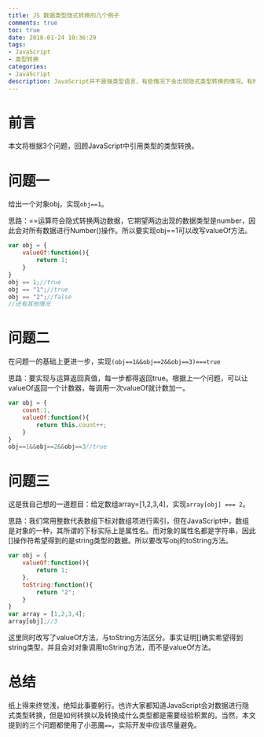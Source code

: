 ```yaml
---
title: JS 数据类型隐式转换的几个例子
comments: true
toc: true
date: 2018-01-24 10:36:29
tags:
- JavaScript
- 类型转换
categories:
- JavaScript
description: JavaScript并不是强类型语言，有些情况下会出现隐式类型转换的情况。有时即使知道转换规则，但在实际应用中仍有些许问题。
---
```

# 前言
本文将根据3个问题，回顾JavaScript中引用类型的类型转换。
# 问题一
给出一个对象obj，实现`obj==1`。  

思路：==运算符会隐式转换两边数据，它期望两边出现的数据类型是number，因此会对所有数据进行Number()操作。所以要实现obj==1可以改写valueOf方法。
```js
var obj = {
    valueOf:function(){
        return 1;
    }
}
obj == 1;//true
obj == "1";//true
obj == "2";//false
//还有其他情况
```

# 问题二
在问题一的基础上更进一步，实现`(obj==1&&obj==2&&obj==3)===true`

思路：要实现与运算返回真值，每一步都得返回true。根据上一个问题，可以让valueOf返回一个计数器，每调用一次valueOf就计数加一。
```js
var obj = {
    count:1,
    valueOf:function(){
        return this.count++;
    }
}
obj==1&&obj==2&&obj==3//true
```

# 问题三
这是我自己想的一道题目：给定数组array=[1,2,3,4]，实现`array[obj] === 2`。

思路：我们常用整数代表数组下标对数组项进行索引，但在JavaScript中，数组是对象的一种，其所谓的下标实际上是属性名。而对象的属性名都是字符串，因此[]操作符希望得到的是string类型的数据。所以要改写obj的toString方法。

```js
var obj = {
    valueOf:function(){
        return 1;
    },
    toString:function(){
        return "2";
    }
}
var array = [1,2,3,4];
array[obj];//3
```
这里同时改写了valueOf方法，与toString方法区分。事实证明[]确实希望得到string类型，并且会对对象调用toString方法，而不是valueOf方法。

# 总结
纸上得来终觉浅，绝知此事要躬行。也许大家都知道JavaScript会对数据进行隐式类型转换，但是如何转换以及转换成什么类型都是需要经验积累的。当然，本文提到的三个问题都使用了小恶魔`==`，实际开发中应该尽量避免。